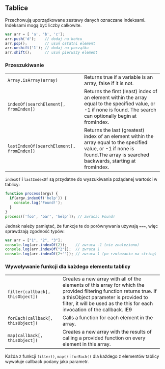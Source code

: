 ## Tablice

Przechowują uporządkowane zestawy danych oznaczane indeksami. Indeksami mogą być liczby całkowite.
```js
var arr = [ 'a', 'b', 'c'];
arr.push('d');    // dodaj na końcu
arr.pop();        // usuń ostatni element
arr.unshift('1'); // dodaj na początku
arr.shift();      // usuń pierwszy element
```

### Przeszukiwanie
|   |   |
|---|---|
| `Array.isArray(array)` | Returns true if a variable is an array, false if it is not. |
| `indexOf(searchElement[, fromIndex])` |	Returns the first (least) index of an element within the array equal to the specified value, or -1 if none is found. The search can optionally begin at fromIndex.|
| `lastIndexOf(searchElement[, fromIndex])` |	Returns the last (greatest) index of an element within the array equal to the specified value, or -1 if none is found.The array is searched backwards, starting at fromIndex.

`indexOf` i `lastIndexOf` są przydatne do wyszukiwania pożądanej wartości w tablicy:
```js
function process(argv) {
  if(argv.indexOf('help')) {
    console.log('Found!');
  }
}
process(['foo', 'bar', 'help']); // zwraca: Found!
```

Jednak należy pamiętać, że funkcje te do porównywania używają `===`, więc sprawdzają zgodność typów:
```js
var arr = ["1", "2", "3"];
console.log(arr.indexOf(2));    // zwraca -1 (nie znaleziono)
console.log(arr.indexOf("2"));  // zwraca 1
console.log(arr.indexOf(2+'')); // zwraca 1 (po rzutowaniu na string)
```

### Wywoływanie funkcji dla każdego elementu tablicy

|   |   |
|---|---|
| `filter(callback[, thisObject])` |Creates a new array with all of the elements of this array for which the provided filtering function returns true. If a thisObject parameter is provided to filter, it will be used as the this for each invocation of the callback. IE9|
| `forEach(callback[, thisObject])` |	Calls a function for each element in the array.|
| `map(callback[, thisObject])` |	Creates a new array with the results of calling a provided function on every element in this array.|

Każda z funkcji `filter()`, `map()` i `forEach()` dla każdego z elementów tablicy wywołuje callback podany jako parametr.
